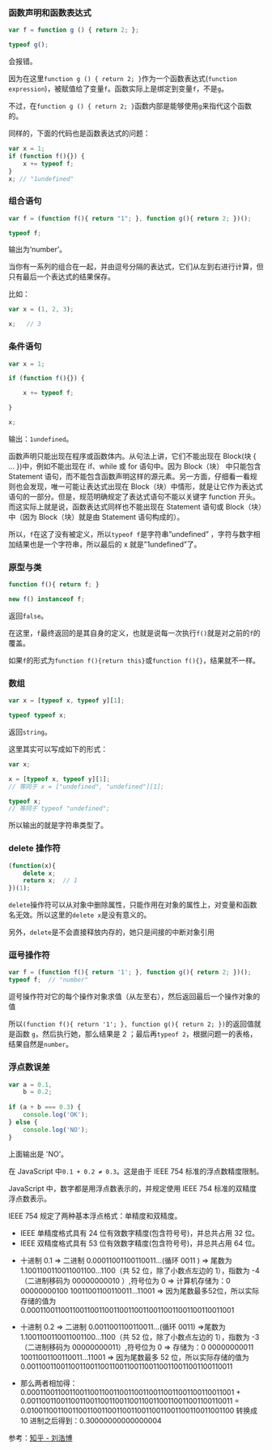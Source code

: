### 函数声明和函数表达式

```js
var f = function g () { return 2; };

typeof g();
```

会报错。

因为在这里`function g () { return 2; }`作为一个函数表达式(`function expression`)，被赋值给了变量`f`。函数实际上是绑定到变量`f`，不是`g`。

不过，在`function g () { return 2; }`函数内部是能够使用`g`来指代这个函数的。

同样的，下面的代码也是函数表达式的问题：

```javascript
var x = 1;
if (function f(){}) {
    x += typeof f;
}
x; // "1undefined"
```


### 组合语句

```js
var f = (function f(){ return "1"; }, function g(){ return 2; })();

typeof f;
```

输出为‘number’。

当你有一系列的组合在一起，并由逗号分隔的表达式，它们从左到右进行计算，但只有最后一个表达式的结果保存。

比如：

```js
var x = (1, 2, 3);

x;   // 3
```

### 条件语句

```js
var x = 1;

if (function f(){}) {

    x += typeof f;

}

x;
```

输出：`1undefined`。

函数声明只能出现在程序或函数体内。从句法上讲，它们不能出现在 Block(块 { … })中，例如不能出现在 if、while 或 for 语句中。因为 Block（块） 中只能包含 Statement 语句，而不能包含函数声明这样的源元素。另一方面，仔细看一看规则也会发现，唯一可能让表达式出现在 Block（块）中情形，就是让它作为表达式语句的一部分。但是，规范明确规定了表达式语句不能以关键字 function 开头。而这实际上就是说，函数表达式同样也不能出现在 Statement 语句或 Block（块）中（因为 Block（块）就是由 Statement 语句构成的）。

所以，`f`在这了没有被定义，所以`typeof f`是字符串”undefined” ，字符与数字相加结果也是一个字符串，所以最后的 x 就是”1undefined”了。

### 原型与类

```js
function f(){ return f; }

new f() instanceof f;
```

返回`false`。

在这里，`f`最终返回的是其自身的定义，也就是说每一次执行`f()`就是对之前的`f`的覆盖。

如果`f`的形式为`function f(){return this}`或`function f(){}`，结果就不一样。

### 数组

```js
var x = [typeof x, typeof y][1];

typeof typeof x;
```

返回`string`。

这里其实可以写成如下的形式：

```js
var x;

x = [typeof x, typeof y][1];
// 等同于 x = ["undefined", "undefined"][1];

typeof x;
// 等同于 typeof "undefined";
```

所以输出的就是字符串类型了。


### delete 操作符

```javascript
(function(x){
    delete x;
    return x;  // 1
})(1);
```

`delete`操作符可以从对象中删除属性，只能作用在对象的属性上，对变量和函数名无效。所以这里的`delete x`是没有意义的。

另外，`delete`是不会直接释放内存的，她只是间接的中断对象引用


### 逗号操作符

```javascript
var f = (function f(){ return '1'; }, function g(){ return 2; })();
typeof f;  // "number"
```

逗号操作符对它的每个操作对象求值（从左至右），然后返回最后一个操作对象的值

所以`(function f(){ return '1'; }, function g(){ return 2; })`的返回值就是函数 `g`，然后执行她，那么结果是 2 ；最后再`typeof 2`，根据问题一的表格，结果自然是`number`。


### 浮点数误差

```javascript
var a = 0.1,
    b = 0.2;
    
if (a + b === 0.3) {
    console.log('OK');
} else {
    console.log('NO');
}
```
上面输出是 'NO'。

在 JavaScript 中`0.1 + 0.2 ≠ 0.3`。这是由于 IEEE 754 标准的浮点数精度限制。

JavaScript 中，数字都是用浮点数表示的，并规定使用 IEEE 754 标准的双精度浮点数表示。

IEEE 754 规定了两种基本浮点格式：单精度和双精度。

* IEEE 单精度格式具有 24 位有效数字精度(包含符号号)，并总共占用 32 位。
* IEEE 双精度格式具有 53 位有效数字精度(包含符号号)，并总共占用 64 位。

- 十进制 0.1
=> 二进制 0.00011001100110011…(循环 0011 ) 
=> 尾数为 1.1001100110011001100…1100（共 52 位，除了小数点左边的 1），指数为 -4（二进制移码为 00000000010 ）,符号位为 0
=> 计算机存储为：0 00000000100 10011001100110011…11001
=> 因为尾数最多52位，所以实际存储的值为 0.00011001100110011001100110011001100110011001100110011001

- 十进制 0.2
=> 二进制 0.0011001100110011…(循环 0011)
=>尾数为 1.1001100110011001100…1100（共 52 位，除了小数点左边的 1），指数为 -3（二进制移码为 00000000011）,符号位为 0
=> 存储为：0 00000000011 10011001100110011…11001
=> 因为尾数最多 52 位，所以实际存储的值为0.00110011001100110011001100110011001100110011001100110011

- 那么两者相加得： 
0.00011001100110011001100110011001100110011001100110011001 + 0.00110011001100110011001100110011001100110011001100110011
= 0.01001100110011001100110011001100110011001100110011001100
转换成 10 进制之后得到：0.30000000000000004

参考：[知乎 - 刘浩博](https://www.zhihu.com/question/24415787/answer/57187211)


